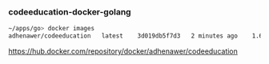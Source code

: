### codeeducation-docker-golang

```bash
~/apps/go> docker images           
adhenawer/codeeducation   latest    3d019db5f7d3   2 minutes ago    1.67MB
```

https://hub.docker.com/repository/docker/adhenawer/codeeducation
